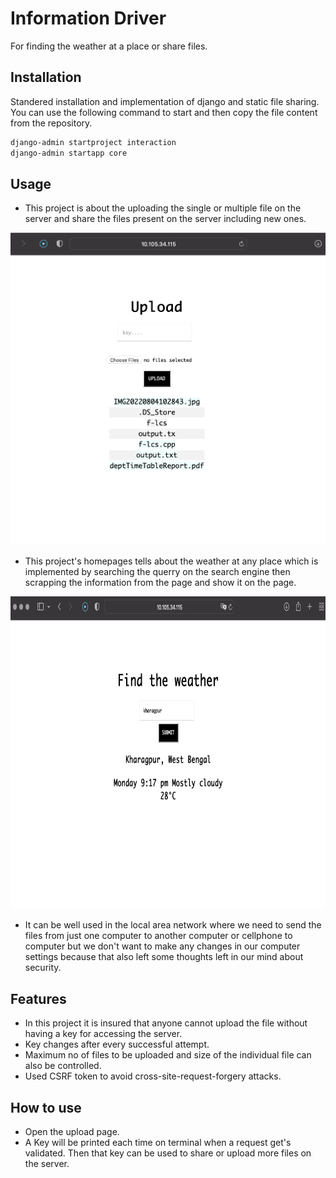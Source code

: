 #  Information Driver

 For finding the weather at a place or share files.

## Installation

Standered installation and implementation of django and static file sharing.
You can use the following command to start and then copy the file content from the repository.

```bash
django-admin startproject interaction
django-admin startapp core
```

## Usage


* This project is about the uploading the single or multiple file on the server and share the files present on the server including new ones.
<img src='Screenshot 2022-08-15 at 9.22.10 PM.png' width = '800' img>

* This project's homepages tells about the weather at any place which is implemented by searching the querry on the search engine then scrapping the information from the page and show it on the page.
<img src='Screenshot 2022-08-15 at 9.19.36 PM.png' height = '500' img>

* It can be well used in the local area network where we need to send the files from just one computer to another computer or cellphone to computer but we don't want to make any changes in our computer settings because that also left some thoughts left in our mind about security.

## Features
* In this project it is insured that anyone cannot upload the file without having a key for accessing the server.
* Key changes after every successful attempt.
* Maximum no of files to be uploaded and size of the individual file can also be controlled.
* Used CSRF token to avoid cross-site-request-forgery attacks.
## How to use
* Open the upload page.
* A Key will be printed each time on terminal when a request get's validated. Then that key can be used to share or upload more files on the server.
